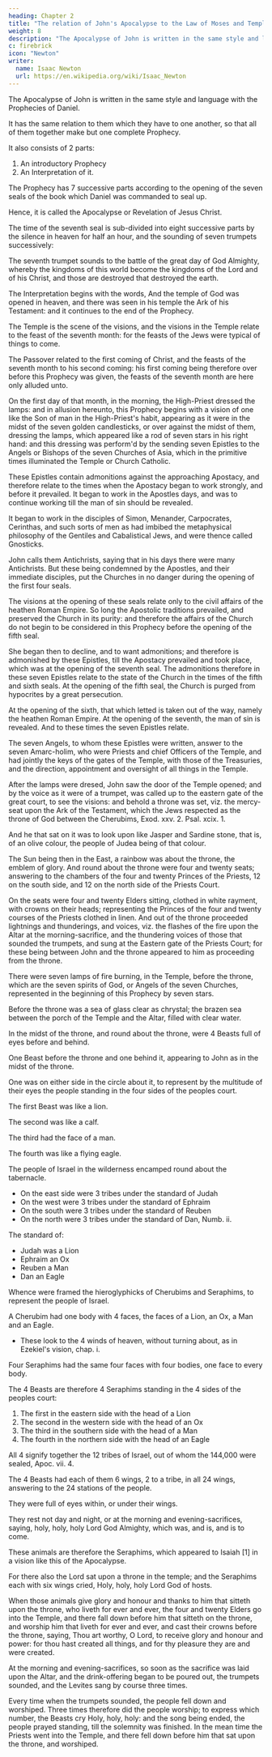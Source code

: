 ```yaml
---
heading: Chapter 2
title: "The relation of John's Apocalypse to the Law of Moses and Temple Worship"
weight: 8
description: "The Apocalypse of John is written in the same style and language with the Prophecies of Daniel"
c: firebrick
icon: "Newton"
writer:
  name: Isaac Newton
  url: https://en.wikipedia.org/wiki/Isaac_Newton
---
```




The Apocalypse of John is written in the same style and language with the Prophecies of Daniel.

It has the same relation to them which they have to one another, so that all of them together make but one complete Prophecy.

It also consists of 2 parts:

1. An introductory Prophecy
2. An Interpretation of it.

The Prophecy has 7 successive parts according to the opening of the seven seals of the book which Daniel was commanded to seal up.

Hence, it is called the Apocalypse or Revelation of Jesus Christ. 

The time of the seventh seal is sub-divided into eight successive parts by the silence in heaven for half an hour, and the sounding of seven trumpets successively: 

The seventh trumpet sounds to the battle of the great day of God Almighty, whereby the kingdoms of this world become the kingdoms of the Lord and of his Christ, and those are destroyed that destroyed the earth.

The Interpretation begins with the words, And the temple of God was opened in heaven, and there was seen in his temple the Ark of his Testament: and it continues to the end of the Prophecy. 

The Temple is the scene of the visions, and the visions in the Temple relate to the feast of the seventh month: for the feasts of the Jews were typical of things to come. 

The Passover related to the first coming of Christ, and the feasts of the seventh month to his second coming: his first coming being therefore over before this Prophecy was given, the feasts of the seventh month are here only alluded unto.

On the first day of that month, in the morning, the High-Priest dressed the lamps: and in allusion hereunto, this Prophecy begins with a vision of one like the Son of man in the High-Priest's habit, appearing as it were in the midst of the seven golden candlesticks, or over against the midst of them, dressing the lamps, which appeared like a rod of seven stars in his right hand: and this dressing was perform'd by the sending seven Epistles to the Angels or Bishops of the seven Churches of Asia, which in the primitive times illuminated the Temple or Church Catholic. 

These Epistles contain admonitions against the approaching Apostacy, and therefore relate to the times when the Apostacy began to work strongly, and before it prevailed. It began to work in the Apostles days, and was to continue working till the man of sin should be revealed. 

It began to work in the disciples of Simon, Menander, Carpocrates, Cerinthas, and such sorts of men as had imbibed the metaphysical philosophy of the Gentiles and Cabalistical Jews, and were thence called Gnosticks. 

John calls them Antichrists, saying that in his days there were many Antichrists. But these being condemned by the Apostles, and their immediate disciples, put the Churches in no danger during the opening of the first four seals. 

The visions at the opening of these seals relate only to the civil affairs of the heathen Roman Empire. So long the Apostolic traditions prevailed, and preserved the Church in its purity: and therefore the affairs of the Church do not begin to be considered in this Prophecy before the opening of the fifth seal. 

She began then to decline, and to want admonitions; and therefore is admonished by these Epistles, till the Apostacy prevailed and took place, which was at the opening of the seventh seal. The admonitions therefore in these seven Epistles relate to the state of the Church in the times of the fifth and sixth seals. At the opening of the fifth seal, the Church is purged from hypocrites by a great persecution.

At the opening of the sixth, that which letted is taken out of the way, namely the heathen Roman Empire. At the opening of the seventh, the man of sin is revealed. And to these times the seven Epistles relate.

The seven Angels, to whom these Epistles were written, answer to the seven Amarc-holim, who were Priests and chief Officers of the Temple, and had jointly the keys of the gates of the Temple, with those of the Treasuries, and the direction, appointment and oversight of all things in the Temple.

After the lamps were dresed, John saw the door of the Temple opened; and by the voice as it were of a trumpet, was called up to the eastern gate of the great court, to see the visions: and behold a throne was set, viz. the mercy-seat upon the Ark of the Testament, which the Jews respected as the throne of God between the Cherubims, Exod. xxv. 2. Psal. xcix. 1. 

And he that sat on it was to look upon like Jasper and Sardine stone, that is, of an olive colour, the people of Judea being of that colour. 

The Sun being then in the East, a rainbow was about the throne, the emblem of glory. And round about the throne were four and twenty seats; answering to the chambers of the four and twenty Princes of the Priests, 12 on the south side, and 12 on the north side of the Priests Court. 

On the seats were four and twenty Elders sitting, clothed in white rayment, with crowns on their heads; representing the Princes of the four and twenty courses of the Priests clothed in linen. And out of the throne proceeded lightnings and thunderings, and voices, viz. the flashes of the fire upon the Altar at the morning-sacrifice, and the thundering voices of those that sounded the trumpets, and sung at the Eastern gate of the Priests Court; for these being between John and the throne appeared to him as proceeding from the throne. 

There were seven lamps of fire burning, in the Temple, before the throne, which are the seven spirits of God, or Angels of the seven Churches, represented in the beginning of this Prophecy by seven stars.

Before the throne was a sea of glass clear as chrystal; the brazen sea between the porch of the Temple and the Altar, filled with clear water. 

In the midst of the throne, and round about the throne, were 4 Beasts full of eyes before and behind.

One Beast before the throne and one behind it, appearing to John as in the midst of the throne.

One was on either side in the circle about it, to represent by the multitude of their eyes the people standing in the four sides of the peoples court.

The first Beast was like a lion.

The second was like a calf.

The third had the face of a man.

The fourth was like a flying eagle. 

The people of Israel in the wilderness encamped round about the tabernacle.

- On the east side were 3 tribes under the standard of Judah
- On the west were 3 tribes under the standard of Ephraim
- On the south were 3 tribes under the standard of Reuben
- On the north were 3 tribes under the standard of Dan, Numb. ii.

The standard of:
- Judah was a Lion
- Ephraim an Ox
- Reuben a Man
- Dan an Eagle

Whence were framed the hieroglyphicks of Cherubims and Seraphims, to represent the people of Israel. 

A Cherubim had one body with 4 faces, the faces of a Lion, an Ox, a Man and an Eagle.
- These look to the 4 winds of heaven, without turning about, as in Ezekiel's vision, chap. i.

Four Seraphims had the same four faces with four bodies, one face to every body. 

The 4 Beasts are therefore 4 Seraphims standing in the 4 sides of the peoples court:

1. The first in the eastern side with the head of a Lion
2. The second in the western side with the head of an Ox
3. The third in the southern side with the head of a Man
4. The fourth in the northern side with the head of an Eagle

All 4 signify together the 12 tribes of Israel, out of whom the 144,000 were sealed, Apoc. vii. 4.

The 4 Beasts had each of them 6 wings, 2 to a tribe, in all 24 wings, answering to the 24 stations of the people.

They were full of eyes within, or under their wings.

They rest not day and night, or at the morning and evening-sacrifices, saying, holy, holy, holy Lord God Almighty, which was, and is, and is to come. 

These animals are therefore the Seraphims, which appeared to Isaiah [1] in a vision like this of the Apocalypse.

For there also the Lord sat upon a throne in the temple; and the Seraphims each with six wings cried, Holy, holy, holy Lord God of hosts.

When those animals give glory and honour and thanks to him that sitteth upon the throne, who liveth for ever and ever, the four and twenty Elders go into the Temple, and there fall down before him that sitteth on the throne, and worship him that liveth for ever and ever, and cast their crowns before the throne, saying, Thou art worthy, O Lord, to receive glory and honour and power: for thou hast created all things, and for thy pleasure they are and were created.

At the morning and evening-sacrifices, so soon as the sacrifice was laid upon the Altar, and the drink-offering began to be poured out, the trumpets sounded, and the Levites sang by course three times.

Every time when the trumpets sounded, the people fell down and worshiped. Three times therefore did the people worship; to express which number, the Beasts cry Holy, holy, holy: and the song being ended, the people prayed standing, till the solemnity was finished. In the mean time the Priests went into the Temple, and there fell down before him that sat upon the throne, and worshiped.

